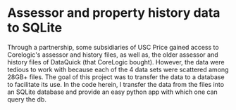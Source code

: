 # Assessor and property history data to SQLite

Through a partnership, some subsidiaries of USC Price gained access to Corelogic's assessor and history files, as well as, the older assessor and history files of DataQuick (that CoreLogic bought). However, the data were tedious to work with because each of the 4 data sets were scattered among 28GB+ files. The goal of this project was to transfer the data to a database to facilitate its use. In the code herein, I transfer the data from the files into an SQLite database and provide an easy python app with which one can query the db. 
